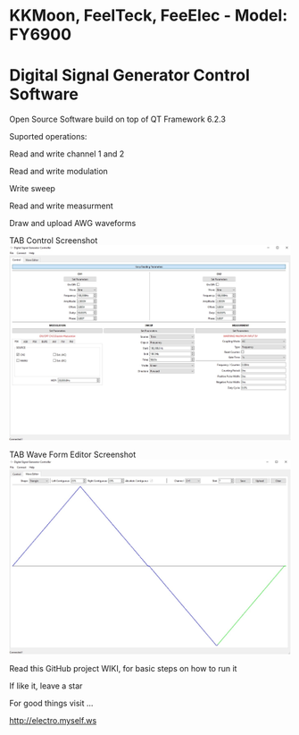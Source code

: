 # KKMoon, FeelTeck, FeeElec - Model: FY6900
# Digital Signal Generator Control Software

Open Source Software build on top of QT Framework 6.2.3

Suported operations:

  Read and write channel 1 and 2

  Read and write modulation

  Write sweep

  Read and write measurment

  Draw and upload AWG waveforms

TAB Control Screenshot
![Alt text](/ScreenShot-01.jpg?raw=true "Control Tab")


TAB Wave Form Editor Screenshot
![Alt text](/ScreenShot-02.jpg?raw=true "Wave Editor Tab")

Read this GitHub project WIKI, for basic steps on how to run it

If like it, leave a star
  
For good things visit ...

http://electro.myself.ws
